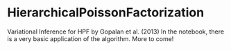 # HierarchicalPoissonFactorization
Variational Inference for HPF by Gopalan et al. (2013)
In the notebook, there is a very basic application of the algorithm. More to come!

